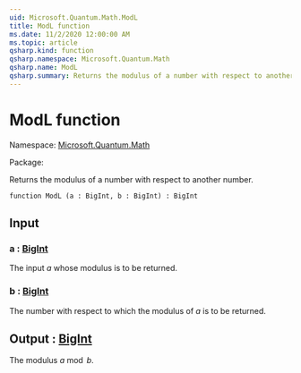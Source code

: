 ```yaml
---
uid: Microsoft.Quantum.Math.ModL
title: ModL function
ms.date: 11/2/2020 12:00:00 AM
ms.topic: article
qsharp.kind: function
qsharp.namespace: Microsoft.Quantum.Math
qsharp.name: ModL
qsharp.summary: Returns the modulus of a number with respect to another number.
---
```


# ModL function

Namespace: [Microsoft.Quantum.Math](xref:Microsoft.Quantum.Math)

Package: [](https://nuget.org/packages/)


Returns the modulus of a number with respect to another number.

```qsharp
function ModL (a : BigInt, b : BigInt) : BigInt
```


## Input

### a : [BigInt](xref:microsoft.quantum.lang-ref.bigint)

The input $a$ whose modulus is to be returned.


### b : [BigInt](xref:microsoft.quantum.lang-ref.bigint)

The number with respect to which the modulus of $a$ is to be returned.



## Output : [BigInt](xref:microsoft.quantum.lang-ref.bigint)

The modulus $a \bmod b$.